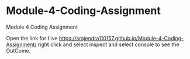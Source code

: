 # Module-4-Coding-Assignment
Module 4 Coding Assignment

Open the link for Live https://srajendra110157.github.io/Module-4-Coding-Assignment/ right click and select inspect and select console to see the OutCome.
